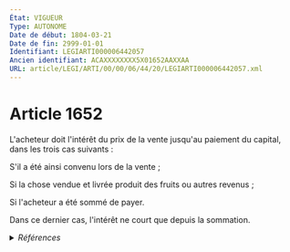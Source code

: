```yaml
---
État: VIGUEUR
Type: AUTONOME
Date de début: 1804-03-21
Date de fin: 2999-01-01
Identifiant: LEGIARTI000006442057
Ancien identifiant: ACAXXXXXXXX5X01652AAXXAA
URL: article/LEGI/ARTI/00/00/06/44/20/LEGIARTI000006442057.xml
---
```


<h1>Article 1652</h1>

L'acheteur doit l'intérêt du prix de la vente jusqu'au paiement du capital, dans
les trois cas suivants :<br />

S'il a été ainsi convenu lors de la vente ;<br />

Si la chose vendue et livrée produit des fruits ou autres revenus ;<br />

Si l'acheteur a été sommé de payer.<br />

Dans ce dernier cas, l'intérêt ne court que depuis la sommation.


<details>
  <summary><em>Références</em></summary>

  <h2>Références faites par l'article</h2>
  
  <ul>
    <li>
      CODIFICATION source Loi 1804-03-06
    </li>
    <li>
      CREATION source Loi 1804-03-06 promulguée le 16 mars 1804
    </li>
  </ul>
</details>
